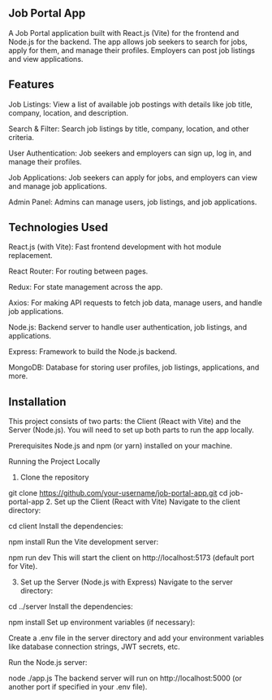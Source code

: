 Job Portal App
--------------
A Job Portal application built with React.js (Vite) for the frontend and Node.js for the backend. The app allows job seekers to search for jobs, apply for them, and manage their profiles. Employers can post job listings and view applications.

Features
---------
Job Listings: View a list of available job postings with details like job title, company, location, and description.

Search & Filter: Search job listings by title, company, location, and other criteria.

User Authentication: Job seekers and employers can sign up, log in, and manage their profiles.

Job Applications: Job seekers can apply for jobs, and employers can view and manage job applications.

Admin Panel: Admins can manage users, job listings, and job applications.

Technologies Used
------------------
React.js (with Vite): Fast frontend development with hot module replacement.

React Router: For routing between pages.

Redux: For state management across the app.

Axios: For making API requests to fetch job data, manage users, and handle job applications.

Node.js: Backend server to handle user authentication, job listings, and applications.

Express: Framework to build the Node.js backend.

MongoDB: Database for storing user profiles, job listings, applications, and more.

Installation
-------------
This project consists of two parts: the Client (React with Vite) and the Server (Node.js). You will need to set up both parts to run the app locally.

Prerequisites
Node.js and npm (or yarn) installed on your machine.

Running the Project Locally
1. Clone the repository

git clone https://github.com/your-username/job-portal-app.git
cd job-portal-app
2. Set up the Client (React with Vite)
Navigate to the client directory:


cd client
Install the dependencies:


npm install
Run the Vite development server:


npm run dev
This will start the client on http://localhost:5173 (default port for Vite).

3. Set up the Server (Node.js with Express)
Navigate to the server directory:


cd ../server
Install the dependencies:


npm install
Set up environment variables (if necessary):

Create a .env file in the server directory and add your environment variables like database connection strings, JWT secrets, etc.

Run the Node.js server:


node ./app.js
The backend server will run on http://localhost:5000 (or another port if specified in your .env file).
